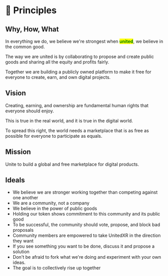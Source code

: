 # 💚 Principles

## Why, How, What

In everything we do, we believe we're strongest when <mark style="color:green;">**united**</mark>, we believe in the common good.

The way we are united is by collaborating to propose and create public goods and sharing all the equity and profits fairly.

Together we are building a publicly owned platform to make it free for everyone to create, earn, and own digital projects.

## Vision

Creating, earning, and ownership are fundamental human rights that everyone should enjoy.

This is true in the real world, and it is true in the digital world.

To spread this right, the world needs a marketplace that is as free as possible for everyone to participate as equals.

## Mission

Unite to build a global and free marketplace for digital products.

## Ideals

* We believe we are stronger working together than competing against one another
* We are a community, not a company
* We believe in the power of public goods
* Holding our token shows commitment to this community and its public good
* To be successful, the community should vote, propose, and block bad proposals
* Community members are empowered to take UnitedXR in the direction they want
* If you see something you want to be done, discuss it and propose a solution
* Don't be afraid to fork what we're doing and experiment with your own ideas.&#x20;
* The goal is to collectively rise up together
